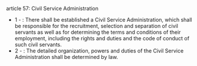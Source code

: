 article 57: Civil Service Administration

<ul>
			<li>1 - : There shall be established a Civil Service Administration, which shall be responsible for the recruitment, selection and separation of civil servants as well as for determining the terms and conditions of their employment, including the rights and duties and the code of conduct of such civil servants.<ul>
			</ul></li>			<li>2 - : The detailed organization, powers and duties of the Civil Service Administration shall be determined by law.<ul>
			</ul></li></ul>